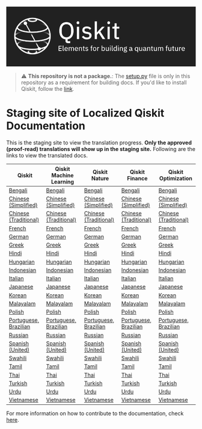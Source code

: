 ![Image](images/qiskit_header.png?raw=true)

> :warning: **This repository is not a package.**: The [setup.py](https://github.com/qiskit-community/qiskit-translations-staging/blob/master/setup.py) file is only in this repository as a requirement for building docs. If you'd like to install Qiskit, follow the [link](https://github.com/Qiskit/qiskit).

# Staging site of Localized Qiskit Documentation

This is the staging site to view the translation progress. **Only the approved (proof-read) translations will show up in the staging site.** Following are the links to view the translated docs.

| Qiskit | Qiskit Machine Learning | Qiskit Nature | Qiskit Finance | Qiskit Optimization |
|-----------|-------------|-------------|-------------|-------------|
| [Bengali](https://qiskit-community.github.io/qiskit-translations-staging/docs/bn_BN/) | [Bengali](https://qiskit-community.github.io/qiskit-translations-staging/apps/machine-learning/bn_BN/) | [Bengali](https://qiskit-community.github.io/qiskit-translations-staging/apps/nature/bn_BN/) | [Bengali](https://qiskit-community.github.io/qiskit-translations-staging/apps/finance/bn_BN/) | [Bengali](https://qiskit-community.github.io/qiskit-translations-staging/apps/optimization/bn_BN/) |
| [Chinese (Simplified)](https://qiskit-community.github.io/qiskit-translations-staging/docs/zh_CN/) | [Chinese (Simplified)](https://qiskit-community.github.io/qiskit-translations-staging/apps/machine-learning/zh_CN/) | [Chinese (Simplified)](https://qiskit-community.github.io/qiskit-translations-staging/apps/nature/zh_CN/) | [Chinese (Simplified)](https://qiskit-community.github.io/qiskit-translations-staging/apps/finance/zh_CN/) | [Chinese (Simplified)](https://qiskit-community.github.io/qiskit-translations-staging/apps/optimization/zh_CN/) |
| [Chinese (Traditional)](https://qiskit-community.github.io/qiskit-translations-staging/docs/zh_TW/) | [Chinese (Traditional)](https://qiskit-community.github.io/qiskit-translations-staging/apps/machine-learning/zh_TW/) | [Chinese (Traditional)](https://qiskit-community.github.io/qiskit-translations-staging/apps/nature/zh_TW/) | [Chinese (Traditional)](https://qiskit-community.github.io/qiskit-translations-staging/apps/finance/zh_TW/) | [Chinese (Traditional)](https://qiskit-community.github.io/qiskit-translations-staging/apps/optimization/zh_TW/) |
| [French](https://qiskit-community.github.io/qiskit-translations-staging/docs/fr_FR/) | [French](https://qiskit-community.github.io/qiskit-translations-staging/apps/machine-learning/fr_FR/) | [French](https://qiskit-community.github.io/qiskit-translations-staging/apps/nature/fr_FR/) | [French](https://qiskit-community.github.io/qiskit-translations-staging/apps/finance/fr_FR/) | [French](https://qiskit-community.github.io/qiskit-translations-staging/apps/optimization/fr_FR/) |
| [German](https://qiskit-community.github.io/qiskit-translations-staging/docs/de_DE/) | [German](https://qiskit-community.github.io/qiskit-translations-staging/apps/machine-learning/de_DE/)  | [German](https://qiskit-community.github.io/qiskit-translations-staging/apps/nature/de_DE/) | [German](https://qiskit-community.github.io/qiskit-translations-staging/apps/finance/de_DE/) | [German](https://qiskit-community.github.io/qiskit-translations-staging/apps/optimization/de_DE/) |
| [Greek](https://qiskit-community.github.io/qiskit-translations-staging/docs/el_GR/) | [Greek](https://qiskit-community.github.io/qiskit-translations-staging/apps/machine-learning/el_GR/) | [Greek](https://qiskit-community.github.io/qiskit-translations-staging/apps/nature/el_GR/) | [Greek](https://qiskit-community.github.io/qiskit-translations-staging/apps/finance/el_GR/) | [Greek](https://qiskit-community.github.io/qiskit-translations-staging/apps/optimization/el_GR/) |
| [Hindi](https://qiskit-community.github.io/qiskit-translations-staging/docs/hi_IN/) | [Hindi](https://qiskit-community.github.io/qiskit-translations-staging/apps/machine-learning/hi_IN/) | [Hindi](https://qiskit-community.github.io/qiskit-translations-staging/apps/nature/hi_IN/) | [Hindi](https://qiskit-community.github.io/qiskit-translations-staging/apps/finance/hi_IN/) | [Hindi](https://qiskit-community.github.io/qiskit-translations-staging/apps/optimization/hi_IN/) |
| [Hungarian](https://qiskit-community.github.io/qiskit-translations-staging/docs/hu_HU/) | [Hungarian](https://qiskit-community.github.io/qiskit-translations-staging/apps/machine-learning/hu_HU/) | [Hungarian](https://qiskit-community.github.io/qiskit-translations-staging/apps/nature/hu_HU/) | [Hungarian](https://qiskit-community.github.io/qiskit-translations-staging/apps/finance/hu_HU/) | [Hungarian](https://qiskit-community.github.io/qiskit-translations-staging/apps/optimization/hu_HU/) |
| [Indonesian](https://qiskit-community.github.io/qiskit-translations-staging/docs/id_ID/) | [Indonesian](https://qiskit-community.github.io/qiskit-translations-staging/apps/machine-learning/id_ID/) | [Indonesian](https://qiskit-community.github.io/qiskit-translations-staging/apps/nature/id_ID/) | [Indonesian](https://qiskit-community.github.io/qiskit-translations-staging/apps/finance/id_ID/) | [Indonesian](https://qiskit-community.github.io/qiskit-translations-staging/apps/optimization/id_ID/) |
| [Italian](https://qiskit-community.github.io/qiskit-translations-staging/docs/it_IT/) | [Italian](https://qiskit-community.github.io/qiskit-translations-staging/apps/machine-learning/it_IT/) | [Italian](https://qiskit-community.github.io/qiskit-translations-staging/apps/nature/it_IT/) | [Italian](https://qiskit-community.github.io/qiskit-translations-staging/apps/finance/it_IT/) | [Italian](https://qiskit-community.github.io/qiskit-translations-staging/apps/optimization/it_IT/) |
| [Japanese](https://qiskit-community.github.io/qiskit-translations-staging/docs/ja_JP/) | [Japanese](https://qiskit-community.github.io/qiskit-translations-staging/apps/machine-learning/ja_JP/) | [Japanese](https://qiskit-community.github.io/qiskit-translations-staging/apps/nature/ja_JP/) | [Japanese](https://qiskit-community.github.io/qiskit-translations-staging/apps/finance/ja_JP/) | [Japanese](https://qiskit-community.github.io/qiskit-translations-staging/apps/optimization/ja_JP/) |
| [Korean](https://qiskit-community.github.io/qiskit-translations-staging/docs/ko_KR/) | [Korean](https://qiskit-community.github.io/qiskit-translations-staging/apps/machine-learning/ko_KR/) | [Korean](https://qiskit-community.github.io/qiskit-translations-staging/apps/nature/ko_KR/) | [Korean](https://qiskit-community.github.io/qiskit-translations-staging/apps/finance/ko_KR/) | [Korean](https://qiskit-community.github.io/qiskit-translations-staging/apps/optimization/ko_KR/) |
| [Malayalam](https://qiskit-community.github.io/qiskit-translations-staging/docs/ml_IN/) | [Malayalam](https://qiskit-community.github.io/qiskit-translations-staging/apps/machine-learning/ml_IN/) | [Malayalam](https://qiskit-community.github.io/qiskit-translations-staging/apps/nature/ml_IN/) | [Malayalam](https://qiskit-community.github.io/qiskit-translations-staging/apps/finance/ml_IN/) | [Malayalam](https://qiskit-community.github.io/qiskit-translations-staging/apps/optimization/ml_IN/) |
| [Polish](https://qiskit-community.github.io/qiskit-translations-staging/docs/pl_PL/) | [Polish](https://qiskit-community.github.io/qiskit-translations-staging/apps/machine-learning/pl_PL/) | [Polish](https://qiskit-community.github.io/qiskit-translations-staging/apps/nature/pl_PL/) | [Polish](https://qiskit-community.github.io/qiskit-translations-staging/apps/finance/pl_PL/) | [Polish](https://qiskit-community.github.io/qiskit-translations-staging/apps/optimization/pl_PL/) |
| [Portuguese, Brazilian](https://qiskit-community.github.io/qiskit-translations-staging/docs/pt_BR/) | [Portuguese, Brazilian](https://qiskit-community.github.io/qiskit-translations-staging/apps/machine-learning/pt_BR/) | [Portuguese, Brazilian](https://qiskit-community.github.io/qiskit-translations-staging/apps/nature/pt_BR/) | [Portuguese, Brazilian](https://qiskit-community.github.io/qiskit-translations-staging/apps/finance/pt_BR/) | [Portuguese, Brazilian](https://qiskit-community.github.io/qiskit-translations-staging/apps/optimization/pt_BR/) |
| [Russian](https://qiskit-community.github.io/qiskit-translations-staging/docs/ru_RU/) | [Russian](https://qiskit-community.github.io/qiskit-translations-staging/apps/machine-learning/ru_RU/) | [Russian](https://qiskit-community.github.io/qiskit-translations-staging/apps/nature/ru_RU/) | [Russian](https://qiskit-community.github.io/qiskit-translations-staging/apps/finance/ru_RU/) | [Russian](https://qiskit-community.github.io/qiskit-translations-staging/apps/optimization/ru_RU/) |
| [Spanish (United)](https://qiskit-community.github.io/qiskit-translations-staging/docs/es_UN/) | [Spanish (United)](https://qiskit-community.github.io/qiskit-translations-staging/apps/machine-learning/es_UN/) | [Spanish (United)](https://qiskit-community.github.io/qiskit-translations-staging/apps/nature/es_UN/) | [Spanish (United)](https://qiskit-community.github.io/qiskit-translations-staging/apps/finance/es_UN/) | [Spanish (United)](https://qiskit-community.github.io/qiskit-translations-staging/apps/optimization/es_UN/) |
| [Swahili](https://qiskit-community.github.io/qiskit-translations-staging/docs/sw_KE/) | [Swahili](https://qiskit-community.github.io/qiskit-translations-staging/apps/machine-learning/sw_KE/) | [Swahili](https://qiskit-community.github.io/qiskit-translations-staging/apps/nature/sw_KE/) | [Swahili](https://qiskit-community.github.io/qiskit-translations-staging/apps/finance/sw_KE/) | [Swahili](https://qiskit-community.github.io/qiskit-translations-staging/apps/optimization/sw_KE/) |
| [Tamil](https://qiskit-community.github.io/qiskit-translations-staging/docs/ta_IN/) | [Tamil](https://qiskit-community.github.io/qiskit-translations-staging/apps/machine-learning/ta_IN/) | [Tamil](https://qiskit-community.github.io/qiskit-translations-staging/apps/nature/ta_IN/) | [Tamil](https://qiskit-community.github.io/qiskit-translations-staging/apps/finance/ta_IN/) | [Tamil](https://qiskit-community.github.io/qiskit-translations-staging/apps/optimization/ta_IN/) |
| [Thai](https://qiskit-community.github.io/qiskit-translations-staging/docs/th_TH/) | [Thai](https://qiskit-community.github.io/qiskit-translations-staging/apps/machine-learning/th_TH/) | [Thai](https://qiskit-community.github.io/qiskit-translations-staging/apps/nature/th_TH/) | [Thai](https://qiskit-community.github.io/qiskit-translations-staging/apps/finance/th_TH/) | [Thai](https://qiskit-community.github.io/qiskit-translations-staging/apps/optimization/th_TH/) |
| [Turkish](https://qiskit-community.github.io/qiskit-translations-staging/docs/tr_TR/) | [Turkish](https://qiskit-community.github.io/qiskit-translations-staging/apps/machine-learning/tr_TR/) | [Turkish](https://qiskit-community.github.io/qiskit-translations-staging/apps/nature/tr_TR/) | [Turkish](https://qiskit-community.github.io/qiskit-translations-staging/apps/finance/tr_TR/) | [Turkish](https://qiskit-community.github.io/qiskit-translations-staging/apps/optimization/tr_TR/) |
| [Urdu](https://qiskit-community.github.io/qiskit-translations-staging/docs/ur_UR/) | [Urdu](https://qiskit-community.github.io/qiskit-translations-staging/apps/machine-learning/ur_UR/) | [Urdu](https://qiskit-community.github.io/qiskit-translations-staging/apps/nature/ur_UR/) | [Urdu](https://qiskit-community.github.io/qiskit-translations-staging/apps/finance/ur_UR/) | [Urdu](https://qiskit-community.github.io/qiskit-translations-staging/apps/optimization/ur_UR/) |
| [Vietnamese](https://qiskit-community.github.io/qiskit-translations-staging/docs/vi_VN/) | [Vietnamese](https://qiskit-community.github.io/qiskit-translations-staging/apps/machine-learning/vi_VN/) | [Vietnamese](https://qiskit-community.github.io/qiskit-translations-staging/apps/nature/vi_VN/) | [Vietnamese](https://qiskit-community.github.io/qiskit-translations-staging/apps/finance/vi_VN/) | [Vietnamese](https://qiskit-community.github.io/qiskit-translations-staging/apps/optimization/vi_VN/) |


For more information on how to contribute to the documentation, check [here](https://github.com/qiskit-community/qiskit-translations-staging/blob/master/README.md).
